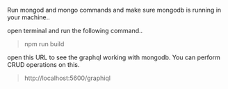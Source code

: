 Run mongod and mongo commands and make sure mongodb is running in your machine..

open terminal and run the following command..
> npm run build

open this URL to see the graphql working with mongodb. You can perform CRUD operations on this. 
>http://localhost:5600/graphiql